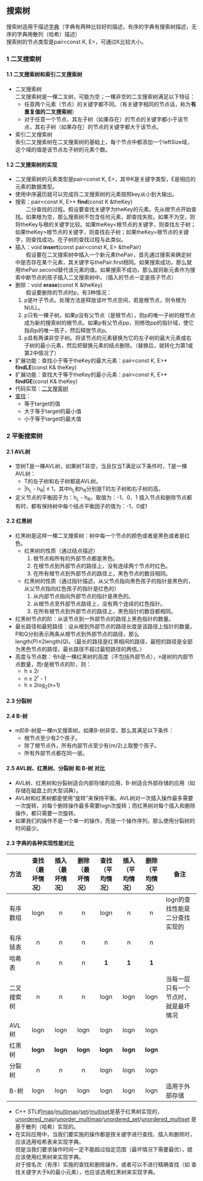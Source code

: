 ## 搜索树  

搜索树适用于描述[字典](../../Dict)（字典有两种比较好的描述，有序的字典有搜索树描述，无序的字典用散列（哈希）描述）  
搜索树的节点类型是pair<const K, E>，可通过K比较大小。  

### 1 二叉搜索树  

#### 1.1 二叉搜索树和索引二叉搜索树   
- 二叉搜索树  
  二叉搜索树是一棵二叉树，可能为空；一棵非空的二叉搜索树满足以下特征：  
  - 任意两个元素（节点）的关键字都不同。（有关键字相同的节点话，称为**有重复值的二叉搜索树**）  
  - 对于任意一个节点，其左子树（如果存在）的节点的关键字都小于该节点，其右子树（如果存在）的节点的关键字都大于该节点。  
- 索引二叉搜索树  
  索引二叉搜索树在二叉搜索树的基础上，每个节点中都添加一个leftSize域，这个域的值是该节点左子树的元素个数。  

#### 1.2 二叉搜索树的实现 
 - 二叉搜索树的元素类型是pair<const K, E>，其中K是关键字类型，E是相应的元素的数据类型。  
 - 使用中序遍历就可以完成将二叉搜索树的元素按照key从小到大输出。  
 - 搜索：pair<const K, E>\* **find**(const K &theKey)  
&emsp;&emsp;二分查找的过程。假设要查找关键字为theKey的元素。先从根节点开始查找。如果根为空，那么搜索树不包含任何元素，即查找失败。如果不为空，则将theKey与根的关键字比较。如果theKey<根节点的关键字，则查找左子树；如果theKey>根节点的关键字，则查找右子树；如果theKey=根节点的关键字，则查找成功。在子树的查找过程与此类似。  
 - 插入：void **insert**(const pair<const K, E> &thePair)  
&emsp;&emsp;假设要在二叉搜索树中插入一个新元素thePair，首先通过搜索来确定树中是否存在某个元素，其关键字与thePair.first相同。如果搜索成功，那么就用thePair.second替代该元素的值。如果搜索不成功，那么就将新元素作为搜索中断节点的孩子插入二叉搜索树中。（插入的节点一定是孩子节点）
 - 删除：void **erase**(const K &theKey)  
&emsp;&emsp;假设要删除的节点时p，有3种情况：  
   1. p是叶子节点。处理方法是释放该叶节点空间，若是根节点，则令根为NULL。
   2. p只有一棵子树。如果p没有父节点（是根节点），则p的唯一子树的根节点成为新的搜索树的根节点。如果p有父节点pp，则修改pp的指针域，使它指向p的唯一孩子，然后释放节点p。
   3. p具有两课非空子树。将该节点的元素替换为它的左子树的最大元素或右子树的最小元素，然后把替换元素的结点删除。（替换后，就转化为第1或第2中情况了）
 - 扩展功能：查找小于等于theKey的最大元素：pair<const K, E>\* **findLE**(const K& theKey)
 - 扩展功能：查找大于等于theKey的最小元素：pair<const K, E>\* **findGE**(const K& theKey)
 - 代码实现：[二叉搜索树](./binarySearchTree.h)
 - [查找](./find.cpp)：
   - 等于target的值
   - 大于等于target的最小值
   - 小于等于target的最大值

### 2 平衡搜索树
#### 2.1 AVL树
 - 空树T是一棵AVL树，如果树T非空，当且仅当T满足以下条件时，T是一棵AVL树：
   - T的左子树和右子树都是AVL树。
   - |h<sub>L</sub> - h<sub>R</sub>| ≤ 1，其中h<sub>L</sub>和h<sub>R</sub>分别是T的左子树和右子树的高。
 - 定义节点的平衡因子为：h<sub>L</sub> - h<sub>R</sub>，取值为：-1、0、1
   插入节点和删除节点都有时，都有保持树中每个结点平衡因子的值为：-1、0或1

#### 2.2 红黑树
 - 红黑树是这样一棵二叉搜索树：树中每一个节点的颜色或者是黑色或者是红色。
   - 红黑树的性质（通过结点描述）
     1. 根节点和所有的外部节点都是黑色。
     2. 在根节点到外部节点的路径上，没有连续两个节点时红色。
     3. 在所有根节点到外部节点的路径上，黑色节点的数目相同。
   - 红黑树的性质（通过指针描述，从父节点指向黑色孩子的指针是黑色的，从父节点指向红色孩子的指针是红色的）
     1. 从内部节点指向外部节点的指针是黑色的。
     2. 从根节点至外部节点路径上，没有两个连续的红色指针。
     3. 在所有根节点到外部节点的路径上，黑色指针的数目都相同。
 - 红黑树节点的阶：从该节点到一外部节点的路径上黑色指针的数量。
 - 最长路径和最短路径：设从根到外部节点的路径长度是该路径上指针的数量。P和Q分别表示两条从根节点到外部节点的路径，那么length(P)≤2length(Q)。（最长的路径是红黑相间的路径，最短的路径是全部为黑色节点的路径，最长路径不超过最短路径的两倍。）
 - 高度与节点数：令h是一棵红黑树的高度（不包括外部节点），n是树的内部节点数量，而r是根节点的阶，则：
   - h ≤ 2r
   - n ≥ 2<sup>r</sup> - 1
   - h ≤ 2log<sub>2</sub>(n+1)

#### 2.3 分裂树

#### 2.4 B-树
 - m阶B-树是一棵m叉搜索树。如果B-树非空，那么其满足以下条件：
   - 根节点至少有2个孩子。
   - 除了根节点外，所有内部节点至少有(m/2)上取整个孩子。
   - 所有外部节点都在同一层。

#### 2.5 AVL树、红黑树、分裂树 和 B-树 对比
 - AVL树、红黑树和分裂树适合内部存储的应用，B-树适合外部存储的应用（如 存储在磁盘上的大型词典）。
 - AVL树和红黑树都是使用“旋转”来保持平衡。AVL树对一次插入操作最多需要一次旋转，对每个删除操作最多需要logn次旋转；而红黑树对每个插入和删除操作，都只需要一次旋转。
 - 如果我们的操作不是一个单一的操作，而是一个操作序列，那么使用分裂树的时间最少。

#### 2.3 字典的各种实现性能对比
| 方法 | 查找<br />（最坏情况） | 插入<br />（最坏情况） | 删除<br />（最坏情况） | 查找<br />（平均情况） | 插入<br />（平均情况） | 删除<br />（平均情况） |备注
|:---|:---:|:---:|:---:|:---:|:---:|:---:|---|
|有序数组|logn|n|n|logn|n|n|logn的查找性能是二分查找实现的|
|有序链表|n|n|n|n|n|n||
|哈希表|n|n|n|**1**|**1**|**1**||
|二叉搜索树|n|n|n|logn|logn|logn|当每一层只有一个节点时，就是最坏情况|
|AVL树|logn|logn|logn|logn|logn|logn||
|红黑树|**logn**|**logn**|**logn**|**logn**|**logn**|**logn**||
|分裂树|n|n|n|logn|logn|logn||
|B-树|logn|logn|logn|logn|logn|logn|适用于外部存储|
 - C\+\+ STL的[map](http://www.cplusplus.com/reference/map/map/?kw=map)/[multimap](http://www.cplusplus.com/reference/map/multimap/?kw=multimap)/[set](http://www.cplusplus.com/reference/set/set/?kw=set)/[multiset](http://www.cplusplus.com/reference/set/multiset/?kw=multiset)是基于红黑树实现的，[unordered_map](http://www.cplusplus.com/reference/unordered_map/unordered_map/?kw=unordered_map)/[unorder_multimap](http://www.cplusplus.com/reference/unordered_map/unordered_multimap/?kw=unordered_multimap)/[unordered_set](http://www.cplusplus.com/reference/unordered_set/unordered_set/?kw=unordered_set)/[unordered_multiset](http://www.cplusplus.com/reference/unordered_set/unordered_multiset/?kw=unordered_multiset) 是基于散列（哈希）实现的。
 - 在实际应用中，当我们要实施的操作都是按关键字进行查找、插入和删除时，应该选用哈希表来实现字典。<br/>但是当我们要求操作时间一定不能超过指定范围（最坏情况下需要最优），就应该使用红黑树来实现字典。<br/>对于按名次（有序）实施的查找和删除操作，或者可以不进行精确查找（如 查找关键字大于k的最小元素），也应该选用红黑树来实现字典。
